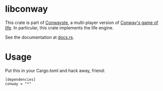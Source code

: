 libconway
=========

This crate is part of [Conwayste](https://github.com/conwayste/conwayste), a multi-player version of [Conway's game of life](https://en.wikipedia.org/wiki/Conway%27s_Game_of_Life). In particular, this crate implements the life engine.

See the documentation at [docs.rs](https://docs.rs/conway/latest/conway/).

# Usage

Put this in your Cargo.toml and hack away, friend:

```
[dependencies]
conway = "*"
```
